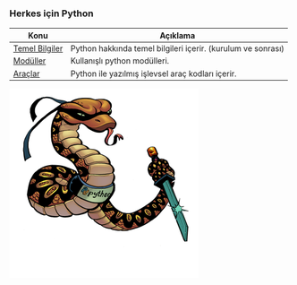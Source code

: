 ### Herkes için Python ###


Konu         | Açıklama
------------ | -------------
[Temel Bilgiler](#) | Python hakkında temel bilgileri içerir. (kurulum ve sonrası)
[Modüller](https://github.com/besimaltnok/python4hackers/tree/master/modules) | Kullanışlı python modülleri.
[Araçlar](https://github.com/besimaltnok/python4hackers/tree/master/examples) | Python ile yazılmış işlevsel araç kodları içerir.

<a href="#" rel="some text">![cypm](/img/phackers.png)</a>

